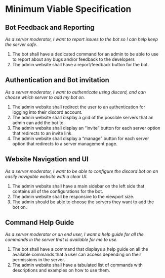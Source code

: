# Minimum Viable Specification

## Bot Feedback and Reporting
_As a server moderator, I want to report issues to the bot so I can help keep the server safe._
1. The bot shall have a dedicated command for an admin to be able to use to report about any bugs and/or feedback to the developers
2. The admin website shall have a report/feedback button for the bot.

## Authentication and Bot invitation
_As a server moderator, I want to authenticate using discord, and can choose which server to add my bot on._
1. The admin website shall redirect the user to an authentication for logging into their discord account.
2. The admin website shall display a grid of the possible servers that an admin can add the bot to.
3. The admin website shall display an “invite” button for each server option that redirects to an invite link.
4. The admin website shall display a “manage” button for each server option that redirects to a server management page.

## Website Navigation and UI
_As a server moderator, I want to be able to configure the discord bot on an easily navigable website with a clear UI._
1. The admin website shall have a main sidebar on the left side that contains all of the configurations for the bot.
2. The admin website shall be responsive to the viewport size.
3. The admin should be able to choose the servers they want to add the bot on.

## Command Help Guide
_As a server moderator or an end user, I want a help guide for all the commands in the server that is available for me to use._
1. The bot shall have a command that displays a help guide on all the available commands that a user can access depending on their permissions in the server.
2. The admin website shall have a tabulated list of commands with descriptions and examples on how to use them.

